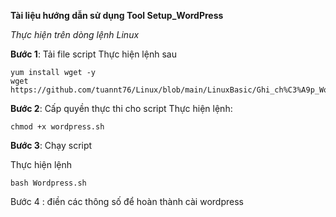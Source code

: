 

**Tài liệu hướng dẫn sử dụng Tool Setup_WordPress**


*Thực hiện trên dòng lệnh Linux*

**Bước 1**: Tải file script
Thực hiện lệnh sau

```
yum install wget -y
wget https://github.com/tuannt76/Linux/blob/main/LinuxBasic/Ghi_ch%C3%A9p_WordPress/Tool_Wordpress.sh
```


**Bước 2**: Cấp quyền thực thi cho script
Thực hiện lệnh:

```
chmod +x wordpress.sh
```

**Bước 3**: Chạy script

Thực hiện lệnh

```
bash Wordpress.sh
```

Bước 4 : điền các thông số để hoàn thành cài wordpress



